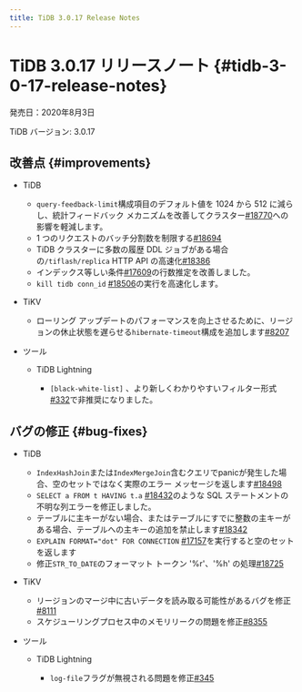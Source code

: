 ```yaml
---
title: TiDB 3.0.17 Release Notes
---
```


# TiDB 3.0.17 リリースノート {#tidb-3-0-17-release-notes}

発売日：2020年8月3日

TiDB バージョン: 3.0.17

## 改善点 {#improvements}

-   TiDB

    -   `query-feedback-limit`構成項目のデフォルト値を 1024 から 512 に減らし、統計フィードバック メカニズムを改善してクラスター[<a href="https://github.com/pingcap/tidb/pull/18770">#18770</a>](https://github.com/pingcap/tidb/pull/18770)への影響を軽減します。
    -   1 つのリクエストのバッチ分割数を制限する[<a href="https://github.com/pingcap/tidb/pull/18694">#18694</a>](https://github.com/pingcap/tidb/pull/18694)
    -   TiDB クラスターに多数の履歴 DDL ジョブがある場合の`/tiflash/replica` HTTP API の高速化[<a href="https://github.com/pingcap/tidb/pull/18386">#18386</a>](https://github.com/pingcap/tidb/pull/18386)
    -   インデックス等しい条件[<a href="https://github.com/pingcap/tidb/pull/17609">#17609</a>](https://github.com/pingcap/tidb/pull/17609)の行数推定を改善しました。
    -   `kill tidb conn_id` [<a href="https://github.com/pingcap/tidb/pull/18506">#18506</a>](https://github.com/pingcap/tidb/pull/18506)の実行を高速化します。

-   TiKV

    -   ローリング アップデートのパフォーマンスを向上させるために、リージョンの休止状態を遅らせる`hibernate-timeout`構成を追加します[<a href="https://github.com/tikv/tikv/pull/8207">#8207</a>](https://github.com/tikv/tikv/pull/8207)

-   ツール

    -   TiDB Lightning

        -   `[black-white-list]` 、より新しくわかりやすいフィルター形式[<a href="https://github.com/pingcap/tidb-lightning/pull/332">#332</a>](https://github.com/pingcap/tidb-lightning/pull/332)で非推奨になりました。

## バグの修正 {#bug-fixes}

-   TiDB

    -   `IndexHashJoin`または`IndexMergeJoin`含むクエリでpanicが発生した場合、空のセットではなく実際のエラー メッセージを返します[<a href="https://github.com/pingcap/tidb/pull/18498">#18498</a>](https://github.com/pingcap/tidb/pull/18498)
    -   `SELECT a FROM t HAVING t.a` [<a href="https://github.com/pingcap/tidb/pull/18432">#18432</a>](https://github.com/pingcap/tidb/pull/18432)のような SQL ステートメントの不明な列エラーを修正しました。
    -   テーブルに主キーがない場合、またはテーブルにすでに整数の主キーがある場合、テーブルへの主キーの追加を禁止します[<a href="https://github.com/pingcap/tidb/pull/18342">#18342</a>](https://github.com/pingcap/tidb/pull/18342)
    -   `EXPLAIN FORMAT="dot" FOR CONNECTION` [<a href="https://github.com/pingcap/tidb/pull/17157">#17157</a>](https://github.com/pingcap/tidb/pull/17157)を実行すると空のセットを返します
    -   修正`STR_TO_DATE`のフォーマット トークン &#39;%r&#39;、&#39;%h&#39; の処理[<a href="https://github.com/pingcap/tidb/pull/18725">#18725</a>](https://github.com/pingcap/tidb/pull/18725)

-   TiKV

    -   リージョンのマージ中に古いデータを読み取る可能性があるバグを修正[<a href="https://github.com/tikv/tikv/pull/8111">#8111</a>](https://github.com/tikv/tikv/pull/8111)
    -   スケジューリングプロセス中のメモリリークの問題を修正[<a href="https://github.com/tikv/tikv/pull/8355">#8355</a>](https://github.com/tikv/tikv/pull/8355)

-   ツール

    -   TiDB Lightning

        -   `log-file`フラグが無視される問題を修正[<a href="https://github.com/pingcap/tidb-lightning/pull/345">#345</a>](https://github.com/pingcap/tidb-lightning/pull/345)
